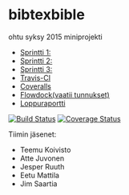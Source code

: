 # bibtexbible
ohtu syksy 2015 miniprojekti

* [Sprintti 1:](https://trello.com/b/VGq3K1EW/sprintin­1­backlog)
* [Sprintti 2:](https://trello.com/b/apijcep2/sprintin­2­backlog)
* [Sprintti 3:](https://trello.com/b/6fFskbpW/sprintin­3­backlog)
* [Travis-CI](https://travis-ci.org/ohtu/bibtexbible)
* [Coveralls](https://coveralls.io/github/ohtu/bibtexbible)
* [Flowdock(vaatii tunnukset)](https://www.flowdock.com/app/miniprojekti/bibtexbible)
* [Loppuraportti](https://github.com/ohtu/bibtexbible/blob/master/doc/Bibtexbible-Loppuraportti.pdf)

[![Build Status](https://travis-ci.org/ohtu/bibtexbible.svg?branch=master)](https://travis-ci.org/ohtu/bibtexbible)
[![Coverage Status](https://coveralls.io/repos/ohtu/bibtexbible/badge.svg?branch=master&service=github)](https://coveralls.io/github/ohtu/bibtexbible?branch=master)

Tiimin jäsenet:
* Teemu Koivisto
* Atte Juvonen
* Jesper Ruuth
* Eetu Mattila
* Jim Saartia

